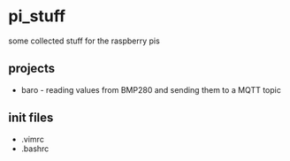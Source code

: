 # pi_stuff
some collected stuff for the raspberry pis

## projects

* baro - reading values from BMP280 and sending them to a MQTT topic

## init files

* .vimrc
* .bashrc

